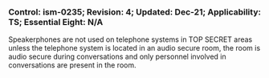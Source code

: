 ### Control: ism-0235; Revision: 4; Updated: Dec-21; Applicability: TS; Essential Eight: N/A
<p>Speakerphones are not used on telephone systems in TOP SECRET areas unless the telephone system is located in an audio secure room, the room is audio secure during conversations and only personnel involved in conversations are present in the room.</p>